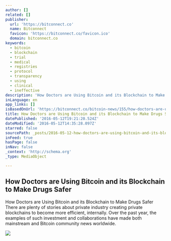 ```yaml
---
author: []
related: []
publisher:
  url: 'https://bitconnect.co'
  name: Bitconnect
  favicon: 'https://bitconnect.co/favicon.ico'
  domain: bitconnect.co
keywords:
  - bitcoin
  - blockchain
  - trial
  - medical
  - registries
  - protocol
  - transparency
  - using
  - clinical
  - ineffective
description: 'How Doctors are Using Bitcoin and its Blockchain to Make Drugs Safer There are plenty of stories about private industry creating private blockchains to become more efficient, internally. Over the past year, the examples of such investment and collaborations have made both mainstream and Bitcoin community news worldwide.'
inLanguage: en
app_links: []
isBasedOnUrl: 'https://bitconnect.co/bitcoin-news/155/how-doctors-are-using-bitcoin-and-its-blockchain-to-make-drugs-safer/'
title: How Doctors are Using Bitcoin and its Blockchain to Make Drugs Safer
datePublished: '2016-05-12T19:21:20.524Z'
dateModified: '2016-05-12T14:35:28.097Z'
starred: false
sourcePath: _posts/2016-05-12-how-doctors-are-using-bitcoin-and-its-blockchain-to-make-dru.md
inFeed: true
hasPage: false
inNav: false
_context: 'http://schema.org'
_type: MediaObject

---
```

<article style=""><h1>How Doctors are Using Bitcoin and its Blockchain to Make Drugs Safer</h1><p>How Doctors are Using Bitcoin and its Blockchain to Make Drugs Safer There are plenty of stories about private industry creating private blockchains to become more efficient, internally. Over the past year, the examples of such investment and collaborations have made both mainstream and Bitcoin community news worldwide.</p><img src="https://bitconnect.co/upload/image/bit_coin_new/43968496871463050989_Y4E4qNrW5j.jpg" /></article>